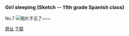### Girl sleeping (Sketch -- 11th grade Spanish class)
No.7
![图片不见了~~~](https://imgs.xkcd.com/comics/girl_sleeping_noline_(1).jpg)

[原址](https://xkcd.com//7) [下载](https://imgs.xkcd.com/comics/girl_sleeping_noline_(1).jpg)

